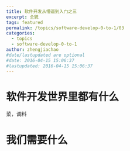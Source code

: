 ```yaml
---
title: 软件开发从懵逼到入门之三
excerpt: 全貌
tags: featured
permalink: /topics/software-develop-0-to-1/03
categories:
  - topics
  - software-develop-0-to-1
author: zhengjiachao
#date/lastupdated are optional
#date: 2016-04-15 15:06:37
#lastupdated: 2016-04-15 15:06:37
---
```


# 软件开发世界里都有什么 #

菜，调料


# 我们需要什么 #